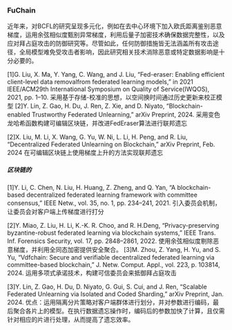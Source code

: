 
### FuChain
近年来，对BCFL的研究呈现多元化，例如在去中心环境下加入欧氏距离鉴别恶意梯度，运用余弦相似度甄别异常梯度，利用后量子加密技术确保数据完整性，以及应对拜占庭攻击的防御研究等。尽管如此，任何防御措施皆无法涵盖所有攻击途径，全局模型难免受攻击者影响，因此研究相关技术消除恶意或特定数据影响是十分必要的。

[1]G. Liu, X. Ma, Y. Yang, C. Wang, and J. Liu, “Fed-eraser: Enabling efficient client-level data removalfrom federated learning models,” in 2021 IEEE/ACM29th International Symposium on Quality of Service(IWQOS), 2021, pp. 1–10.
 采用基于存储-校准的思想，以空间换时间通过历史更新来校正模型
[2]Y. Lin, Z. Gao, H. Du, J. Ren, Z. Xie, and D. Niyato, “Blockchain-enabled Trustworthy Federated Unlearning,” arXiv Preprint, 2024.
 采用变色龙哈希函数构建可编辑区块链，并改进FedEraser算法进行联邦遗忘
 
[2]X. Liu, M. Li, X. Wang, G. Yu, W. Ni, L. Li, H. Peng, and R. Liu, “Decentralized Federated Unlearning on
Blockchain,” arXiv Preprint, Feb. 2024
 在可编辑区块链上使用梯度上升的方法实现联邦遗忘

##### 区块链的
[1]Y. Li, C. Chen, N. Liu, H. Huang, Z. Zheng, and Q. Yan, “A blockchain-based decentralized federated learning framework with committee consensus,” IEEE Netw., vol. 35, no. 1, pp. 234–241, 2021.
 引入委员会机制，让委员会对客户端上传梯度进行打分

[2]Y. Miao, Z. Liu, H. Li, K.-K. R. Choo, and R.  H.Deng, “Privacy-preserving byzantine-robust federated learning via blockchain systems,” IEEE Trans. Inf. Forensics Security, vol. 17, pp. 2848–2861, 2022.
使用余弦相似度剔除恶意梯度，并利用全同态加密提供安全聚合。
[3]M. Zhou, Z. Yang, H. Yu, and S. Yu, “Vdfchain: Secure and verifiable decentralized federated learning via committee-based blockchain,” J. Netw. Comput. Appl., vol. 223, p. 103814, 2024.
运用多项式承诺技术，构建可信委员会来抵御拜占庭攻击


[3]Y. Lin, Z. Gao, H. Du, D. Niyato, G. Gui, S. Cui, and J. Ren, “Scalable Federated Unlearning via Isolated and Coded Sharding,” arXiv Preprint, Jan. 2024.
优点：运用隔离分片策略对客户端群体进行划分，并对参数进行编码，最后聚合各片上的模型。在执行数据遗忘操作时，编码后的参数加快了计算，且仅需针对相应的片进行处理，从而提高了遗忘效率。





